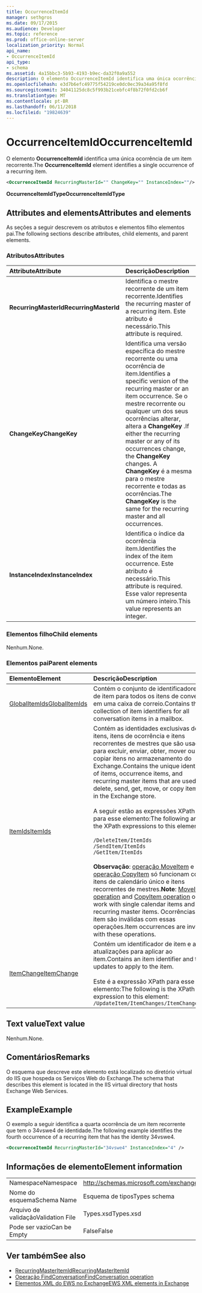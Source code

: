 ```yaml
---
title: OccurrenceItemId
manager: sethgros
ms.date: 09/17/2015
ms.audience: Developer
ms.topic: reference
ms.prod: office-online-server
localization_priority: Normal
api_name:
- OccurrenceItemId
api_type:
- schema
ms.assetid: 4a15bbc3-5b93-4193-b9ec-da32f0a9a552
description: O elemento OccurrenceItemId identifica uma única ocorrência de um item recorrente.
ms.openlocfilehash: e3d7b6efc49775f54219ce0dc0ec39a34a95f8fd
ms.sourcegitcommit: 34041125dc8c5f993b21cebfc4f8b72f0fd2cb6f
ms.translationtype: MT
ms.contentlocale: pt-BR
ms.lasthandoff: 06/11/2018
ms.locfileid: "19824639"
---
```

# <a name="occurrenceitemid"></a><span data-ttu-id="bdb0b-103">OccurrenceItemId</span><span class="sxs-lookup"><span data-stu-id="bdb0b-103">OccurrenceItemId</span></span>

<span data-ttu-id="bdb0b-104">O elemento **OccurrenceItemId** identifica uma única ocorrência de um item recorrente.</span><span class="sxs-lookup"><span data-stu-id="bdb0b-104">The **OccurrenceItemId** element identifies a single occurrence of a recurring item.</span></span> 
  
```XML
<OccurrenceItemId RecurringMasterId="" ChangeKey="" InstanceIndex=""/>
```

<span data-ttu-id="bdb0b-105">**OccurrenceItemIdType**</span><span class="sxs-lookup"><span data-stu-id="bdb0b-105">**OccurrenceItemIdType**</span></span>

## <a name="attributes-and-elements"></a><span data-ttu-id="bdb0b-106">Attributes and elements</span><span class="sxs-lookup"><span data-stu-id="bdb0b-106">Attributes and elements</span></span>

<span data-ttu-id="bdb0b-107">As seções a seguir descrevem os atributos e elementos filho elementos pai.</span><span class="sxs-lookup"><span data-stu-id="bdb0b-107">The following sections describe attributes, child elements, and parent elements.</span></span>
  
### <a name="attributes"></a><span data-ttu-id="bdb0b-108">Atributos</span><span class="sxs-lookup"><span data-stu-id="bdb0b-108">Attributes</span></span>

|<span data-ttu-id="bdb0b-109">**Attribute**</span><span class="sxs-lookup"><span data-stu-id="bdb0b-109">**Attribute**</span></span>|<span data-ttu-id="bdb0b-110">**Descrição**</span><span class="sxs-lookup"><span data-stu-id="bdb0b-110">**Description**</span></span>|
|:-----|:-----|
|<span data-ttu-id="bdb0b-111">**RecurringMasterId**</span><span class="sxs-lookup"><span data-stu-id="bdb0b-111">**RecurringMasterId**</span></span> <br/> |<span data-ttu-id="bdb0b-112">Identifica o mestre recorrente de um item recorrente.</span><span class="sxs-lookup"><span data-stu-id="bdb0b-112">Identifies the recurring master of a recurring item.</span></span> <span data-ttu-id="bdb0b-113">Este atributo é necessário.</span><span class="sxs-lookup"><span data-stu-id="bdb0b-113">This attribute is required.</span></span>  <br/> |
|<span data-ttu-id="bdb0b-114">**ChangeKey**</span><span class="sxs-lookup"><span data-stu-id="bdb0b-114">**ChangeKey**</span></span> <br/> |<span data-ttu-id="bdb0b-115">Identifica uma versão específica do mestre recorrente ou uma ocorrência de item.</span><span class="sxs-lookup"><span data-stu-id="bdb0b-115">Identifies a specific version of the recurring master or an item occurrence.</span></span> <span data-ttu-id="bdb0b-116">Se o mestre recorrente ou qualquer um dos seus ocorrências alterar, altera a **ChangeKey** .</span><span class="sxs-lookup"><span data-stu-id="bdb0b-116">If either the recurring master or any of its occurrences change, the **ChangeKey** changes.</span></span> <span data-ttu-id="bdb0b-117">A **ChangeKey** é a mesma para o mestre recorrente e todas as ocorrências.</span><span class="sxs-lookup"><span data-stu-id="bdb0b-117">The **ChangeKey** is the same for the recurring master and all occurrences.</span></span>  <br/> |
|<span data-ttu-id="bdb0b-118">**InstanceIndex**</span><span class="sxs-lookup"><span data-stu-id="bdb0b-118">**InstanceIndex**</span></span> <br/> |<span data-ttu-id="bdb0b-119">Identifica o índice da ocorrência item.</span><span class="sxs-lookup"><span data-stu-id="bdb0b-119">Identifies the index of the item occurrence.</span></span> <span data-ttu-id="bdb0b-120">Este atributo é necessário.</span><span class="sxs-lookup"><span data-stu-id="bdb0b-120">This attribute is required.</span></span> <span data-ttu-id="bdb0b-121">Esse valor representa um número inteiro.</span><span class="sxs-lookup"><span data-stu-id="bdb0b-121">This value represents an integer.</span></span>  <br/> |
   
### <a name="child-elements"></a><span data-ttu-id="bdb0b-122">Elementos filho</span><span class="sxs-lookup"><span data-stu-id="bdb0b-122">Child elements</span></span>

<span data-ttu-id="bdb0b-123">Nenhum.</span><span class="sxs-lookup"><span data-stu-id="bdb0b-123">None.</span></span>
  
### <a name="parent-elements"></a><span data-ttu-id="bdb0b-124">Elementos pai</span><span class="sxs-lookup"><span data-stu-id="bdb0b-124">Parent elements</span></span>

|<span data-ttu-id="bdb0b-125">**Elemento**</span><span class="sxs-lookup"><span data-stu-id="bdb0b-125">**Element**</span></span>|<span data-ttu-id="bdb0b-126">**Descrição**</span><span class="sxs-lookup"><span data-stu-id="bdb0b-126">**Description**</span></span>|
|:-----|:-----|
|[<span data-ttu-id="bdb0b-127">GlobalItemIds</span><span class="sxs-lookup"><span data-stu-id="bdb0b-127">GlobalItemIds</span></span>](globalitemids.md) <br/> |<span data-ttu-id="bdb0b-128">Contém o conjunto de identificadores de item para todos os itens de conversa em uma caixa de correio.</span><span class="sxs-lookup"><span data-stu-id="bdb0b-128">Contains the collection of item identifiers for all conversation items in a mailbox.</span></span>  <br/> |
|[<span data-ttu-id="bdb0b-129">ItemIds</span><span class="sxs-lookup"><span data-stu-id="bdb0b-129">ItemIds</span></span>](itemids.md) <br/> | <span data-ttu-id="bdb0b-130">Contém as identidades exclusivas dos itens, itens de ocorrência e itens recorrentes de mestres que são usados para excluir, enviar, obter, mover ou copiar itens no armazenamento do Exchange.</span><span class="sxs-lookup"><span data-stu-id="bdb0b-130">Contains the unique identities of items, occurrence items, and recurring master items that are used to delete, send, get, move, or copy items in the Exchange store.</span></span> <br/><br/><span data-ttu-id="bdb0b-131">A seguir estão as expressões XPath para esse elemento:</span><span class="sxs-lookup"><span data-stu-id="bdb0b-131">The following are the XPath expressions to this element:</span></span> <br/><br/>  `/DeleteItem/ItemIds` <br/>  `/SendItem/ItemIds` <br/>  `/GetItem/ItemIds` <br/><br/><span data-ttu-id="bdb0b-132">**Observação**: [operação MoveItem](moveitem-operation.md) e [operação CopyItem](copyitem-operation.md) só funcionam com itens de calendário único e itens recorrentes de mestres.</span><span class="sxs-lookup"><span data-stu-id="bdb0b-132">**Note**:  [MoveItem operation](moveitem-operation.md) and [CopyItem operation](copyitem-operation.md) only work with single calendar items and recurring master items.</span></span> <span data-ttu-id="bdb0b-133">Ocorrências de item são inválidas com essas operações.</span><span class="sxs-lookup"><span data-stu-id="bdb0b-133">Item occurrences are invalid with these operations.</span></span>           |
|[<span data-ttu-id="bdb0b-134">ItemChange</span><span class="sxs-lookup"><span data-stu-id="bdb0b-134">ItemChange</span></span>](itemchange.md) <br/> |<span data-ttu-id="bdb0b-135">Contém um identificador de item e as atualizações para aplicar ao item.</span><span class="sxs-lookup"><span data-stu-id="bdb0b-135">Contains an item identifier and the updates to apply to the item.</span></span><br/><br/> <span data-ttu-id="bdb0b-136">Este é a expressão XPath para esse elemento:</span><span class="sxs-lookup"><span data-stu-id="bdb0b-136">The following is the XPath expression to this element:</span></span>  <br/>  `/UpdateItem/ItemChanges/ItemChange[i]` <br/> |
   
## <a name="text-value"></a><span data-ttu-id="bdb0b-137">Text value</span><span class="sxs-lookup"><span data-stu-id="bdb0b-137">Text value</span></span>

<span data-ttu-id="bdb0b-138">Nenhum.</span><span class="sxs-lookup"><span data-stu-id="bdb0b-138">None.</span></span>
  
## <a name="remarks"></a><span data-ttu-id="bdb0b-139">Comentários</span><span class="sxs-lookup"><span data-stu-id="bdb0b-139">Remarks</span></span>

<span data-ttu-id="bdb0b-140">O esquema que descreve este elemento está localizado no diretório virtual do IIS que hospeda os Serviços Web do Exchange.</span><span class="sxs-lookup"><span data-stu-id="bdb0b-140">The schema that describes this element is located in the IIS virtual directory that hosts Exchange Web Services.</span></span>
  
## <a name="example"></a><span data-ttu-id="bdb0b-141">Example</span><span class="sxs-lookup"><span data-stu-id="bdb0b-141">Example</span></span>

<span data-ttu-id="bdb0b-142">O exemplo a seguir identifica a quarta ocorrência de um item recorrente que tem o 34vswe4 de identidade.</span><span class="sxs-lookup"><span data-stu-id="bdb0b-142">The following example identifies the fourth occurrence of a recurring item that has the identity 34vswe4.</span></span>
  
```XML
<OccurrenceItemId RecurringMasterId="34vswe4" InstanceIndex="4" />
```

## <a name="element-information"></a><span data-ttu-id="bdb0b-143">Informações de elemento</span><span class="sxs-lookup"><span data-stu-id="bdb0b-143">Element information</span></span>

|||
|:-----|:-----|
|<span data-ttu-id="bdb0b-144">Namespace</span><span class="sxs-lookup"><span data-stu-id="bdb0b-144">Namespace</span></span>  <br/> |http://schemas.microsoft.com/exchange/services/2006/types  <br/> |
|<span data-ttu-id="bdb0b-145">Nome do esquema</span><span class="sxs-lookup"><span data-stu-id="bdb0b-145">Schema Name</span></span>  <br/> |<span data-ttu-id="bdb0b-146">Esquema de tipos</span><span class="sxs-lookup"><span data-stu-id="bdb0b-146">Types schema</span></span>  <br/> |
|<span data-ttu-id="bdb0b-147">Arquivo de validação</span><span class="sxs-lookup"><span data-stu-id="bdb0b-147">Validation File</span></span>  <br/> |<span data-ttu-id="bdb0b-148">Types.xsd</span><span class="sxs-lookup"><span data-stu-id="bdb0b-148">Types.xsd</span></span>  <br/> |
|<span data-ttu-id="bdb0b-149">Pode ser vazio</span><span class="sxs-lookup"><span data-stu-id="bdb0b-149">Can be Empty</span></span>  <br/> |<span data-ttu-id="bdb0b-150">False</span><span class="sxs-lookup"><span data-stu-id="bdb0b-150">False</span></span>  <br/> |
   
## <a name="see-also"></a><span data-ttu-id="bdb0b-151">Ver também</span><span class="sxs-lookup"><span data-stu-id="bdb0b-151">See also</span></span>

- [<span data-ttu-id="bdb0b-152">RecurringMasterItemId</span><span class="sxs-lookup"><span data-stu-id="bdb0b-152">RecurringMasterItemId</span></span>](recurringmasteritemid.md)
- [<span data-ttu-id="bdb0b-153">Operação FindConversation</span><span class="sxs-lookup"><span data-stu-id="bdb0b-153">FindConversation operation</span></span>](findconversation-operation.md)
- [<span data-ttu-id="bdb0b-154">Elementos XML do EWS no Exchange</span><span class="sxs-lookup"><span data-stu-id="bdb0b-154">EWS XML elements in Exchange</span></span>](ews-xml-elements-in-exchange.md)


